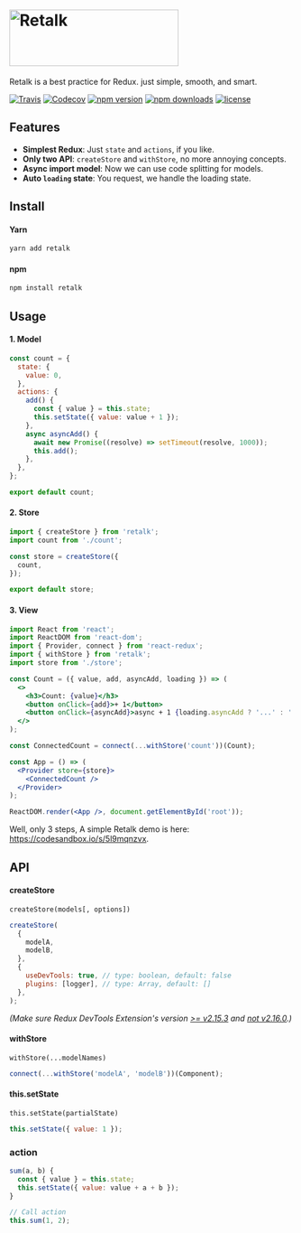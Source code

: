 # <img src="./logo/logo-title.png" height="100" width="300" alt="Retalk">

Retalk is a best practice for Redux. just simple, smooth, and smart.

[![Travis](https://img.shields.io/travis/nanxiaobei/retalk.svg?style=flat-square)](https://travis-ci.org/nanxiaobei/retalk)
[![Codecov](https://img.shields.io/codecov/c/github/nanxiaobei/retalk.svg?style=flat-square)](https://codecov.io/gh/nanxiaobei/retalk)
[![npm version](https://img.shields.io/npm/v/retalk.svg?style=flat-square)](https://www.npmjs.com/package/retalk)
[![npm downloads](https://img.shields.io/npm/dt/retalk.svg?style=flat-square)](http://www.npmtrends.com/retalk)
[![license](https://img.shields.io/github/license/nanxiaobei/retalk.svg?style=flat-square)](https://github.com/nanxiaobei/retalk/blob/master/LICENSE)

## Features

- **Simplest Redux**: Just `state` and `actions`, if you like.
- **Only two API**: `createStore` and `withStore`, no more annoying concepts.
- **Async import model**: Now we can use code splitting for models.
- **Auto `loading` state**: You request, we handle the loading state.

## Install

#### Yarn

```bash
yarn add retalk
```

#### npm

```bash
npm install retalk
```

## Usage

#### 1. Model

```js
const count = {
  state: {
    value: 0,
  },
  actions: {
    add() {
      const { value } = this.state;
      this.setState({ value: value + 1 });
    },
    async asyncAdd() {
      await new Promise((resolve) => setTimeout(resolve, 1000));
      this.add();
    },
  },
};

export default count;
```

#### 2. Store

```js
import { createStore } from 'retalk';
import count from './count';

const store = createStore({
  count,
});

export default store;
```

#### 3. View

```jsx
import React from 'react';
import ReactDOM from 'react-dom';
import { Provider, connect } from 'react-redux';
import { withStore } from 'retalk';
import store from './store';

const Count = ({ value, add, asyncAdd, loading }) => (
  <>
    <h3>Count: {value}</h3>
    <button onClick={add}>+ 1</button>
    <button onClick={asyncAdd}>async + 1 {loading.asyncAdd ? '...' : ''}</button>
  </>
);

const ConnectedCount = connect(...withStore('count'))(Count);

const App = () => (
  <Provider store={store}>
    <ConnectedCount />
  </Provider>
);

ReactDOM.render(<App />, document.getElementById('root'));
```

Well, only 3 steps, A simple Retalk demo is here: https://codesandbox.io/s/5l9mqnzvx.

## API

#### createStore

`createStore(models[, options])`

```js
createStore(
  {
    modelA,
    modelB,
  },
  {
    useDevTools: true, // type: boolean, default: false
    plugins: [logger], // type: Array, default: []
  },
);
```

_(Make sure Redux DevTools Extension's version [>= v2.15.3](https://github.com/reduxjs/redux/issues/2943) and [not v2.16.0](https://stackoverflow.com/a/53512072/6919133).)_

#### withStore

`withStore(...modelNames)`

```js
connect(...withStore('modelA', 'modelB'))(Component);
```

#### this.setState

`this.setState(partialState)`

```js
this.setState({ value: 1 });
```

### action

```js
sum(a, b) {
  const { value } = this.state;
  this.setState({ value: value + a + b });
}

// Call action
this.sum(1, 2);
```
